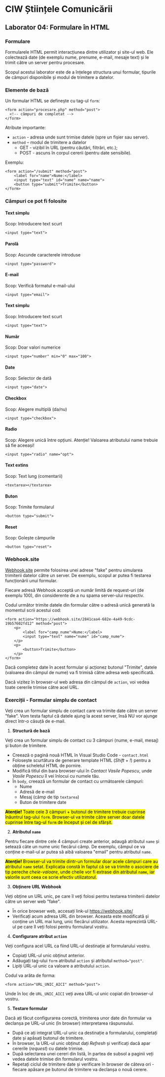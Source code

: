 # CIW Științele Comunicării

## Laborator 04: Formulare în HTML

### Formulare

Formularele HTML permit interacțiunea dintre utilizator și site-ul web. Ele colectează date (de exemplu nume, prenume, e-mail, mesaje text) și le trimit către un server pentru procesare.

Scopul acestui laborator este de a înțelege structura unui formular, tipurile de câmpuri disponibile și modul de trimitere a datelor.

### Elemente de bază

Un formular HTML se definește cu tag-ul `form`: 

```
<form action="procesare.php" method="post">
  <!-- câmpuri de completat -->
</form>
```

Atribute importante:
- `action` - adresa unde sunt trimise datele (spre un fișier sau server).
- `method` – modul de trimitere a datelor
    - GET - vizibil în URL (pentru căutări, filtrări, etc.);
	- POST - ascuns în corpul cererii (pentru date sensibile).

Exemplu:
```
<form action="/submit" method="post">
    <label for="name">Nume:</label>
    <input type="text" id="name" name="name">
    <button type="submit">Trimite</button>
</form>
```

### Câmpuri ce pot fi folosite

#### Text simplu

Scop: Introducere text scurt

```
<input type="text">
```

#### Parolă

Scop: Ascunde caracterele introduse

```
<input type="password">
```

#### E-mail

Scop: Verifică formatul e-mail-ului

```
<input type="email">
```

#### Text simplu

Scop: Introducere text scurt

```
<input type="text">
```

#### Număr

Scop: Doar valori numerice

```
<input type="number" min="0" max="100">
```

#### Date

Scop: Selector de dată

```
<input type="date">
```

#### Checkbox

Scop: Alegere multiplă (da/nu)

```
<input type="checkbox">
```

#### Radio

Scop: Alegere unică între opțiuni. Atenție! Valoarea atributului name trebuie să fie aceeași!

```
<input type="radio" name="opt">
```

#### Text extins

Scop: Text lung (comentarii)

```
<textarea></textarea>
```

#### Buton

Scop: Trimite formularul

```
<button type="submit">
```

#### Reset

Scop: Golește câmpurile

```
<button type="reset">
```

### Webhook.site

[Webhook.site](https://webhook.site) permite folosirea unei adrese "fake" pentru simularea trimiterii datelor către un server. De exemplu, scopul ar putea fi testarea funcționării unui formular.

Fiecare adresă Webhook acceptă un număr limită de request-uri (de exemplu 100), din considerente de a nu spama server-ului respectiv.

Codul următor trimite datele din formular către o adresă unică generată la momentul scrii acestui cod:
```
<form action="https://webhook.site/2841caa4-682e-4a49-9cdc-19b57602fd12" method="post">
    <p>
        <label for="camp_nume">Nume:</label>
        <input type="text" name="nume" id="camp_nume">
    </p>
    <p>
        <button>Trimite</button>
    </p>
</form>
```

Dacă completez date în acest formular și acționez butonul "Trimite", datele (valoarea din câmpul de nume) va fi trimisă către adresa web specificată.

Dacă vizitez în browser-ul web adresa din câmpul de `action`, voi vedea toate cererile trimise către acel URL.

### Exerciții - Formular simplu de contact

Veți crea un formular simplu de contact care va trimite date către un server "fake". Vom testa faptul că datele ajung la acest server, însă NU vor ajunge direct într-o căsuță de e-mail.

1) **Structură de bază**

Veți crea un formular simplu de contact cu 3 câmpuri (nume, e-mail, mesaj) și buton de trimitere.

- Creează o pagină nouă HTML în Visual Studio Code - `contact.html`
- Folosește scurtătura de generare template HTML (*Shift* + *!*) pentru a obține scheletul HTML de pornire.
- Modifică titlul din bara browser-ului în *Contact Vasile Popescu*, unde *Vasile Popescu* îl vei înlocui cu numele tău.
- În `body`, creează un formular de contact cu următoarele câmpuri:
    - Nume
    - Adresă de e-mail
    - Mesaj (câmp de tip `textarea`)
    - Buton de trimitere date

<mark>
    <b>Atenție!</b> Toate cele 3 câmpuri + butonul de trimitere trebuie cuprinse înăuntrul tag-ului <code>form</code>. Browser-ul va trimite către server doar datele cuprinse între tag-ul <code>form</code> de început și cel de sfârșit.
</mark>


2) **Atributul `name`**

Pentru fiecare dintre cele 4 câmpuri create anterior, adaugă atributul `name` și setează câte un nume unic fiecărui câmp. De exemplu, câmpul ce va conține e-mail-ul ar putea să aibă valoarea "email" pentru atributul `name`.

<mark>
    <b>Atenție!</b> Browser-ul va trimite dintr-un formular doar acele câmpuri care au atributul <code>name</code> setat. Explicația constă în faptul că se va trimite o asociere de tip pereche <i>cheie-valoare</i>, unde cheile vor fi extrase din atributul <code>name</code>, iar valorile sunt ceea ce scrie efectiv utilizatorul. 
</mark>


3) **Obținere URL Webhook**

Veți obține un URL unic, pe care îl veți folosi pentru testarea trimiterii datelor către un server web "fake".

- În orice browser web, accesați link-ul <a href="https://webhook.site/" target="_blank">https://webhook.site/</a>
- Verificați acum adresa URL din browser. Aceasta este modificată și conține un URL mai lung, unic fiecărui utilizator. Acesta reprezintă URL-ul pe care îl veți folosi pentru formularul vostru.


4) **Configurare atribut `action`**

Veți configura acel URL ca fiind URL-ul destinație al formularului vostru.

- Copiați URL-ul unic obținut anterior.
- Adăugați tag-ului `form` atributul `action` și atributul `method="post"`.
- Lipiți URL-ul unic ca valoare a atributului `action`.

Codul va arăta de forma:
```
<form action="URL_UNIC_AICI" method="post">
```
Unde în loc de `URL_UNIC_AICI` veți avea URL-ul unic copiat din browser-ul vostru.


5) **Testare formular**

Dacă ați făcut configurarea corectă, trimiterea unor date din formular va declanșa pe URL-ul unic (în browser) interpretarea răspunsului.

- După ce ați integrat URL-ul unic ca destinație a formularului, completați date și apăsați butonul de trimitere.
- În browser, la URL-ul unic obținut dați *Refresh* și verificați dacă apar cererile (*request*) cu datele trimise.
- După selectarea unei cereri din listă, în partea de subsol a paginii veți vedea datele trimise din formularul vostru.
- Repetați ciclul de trimitere date și verificare în browser de câteva ori - fiecare apăsare pe butonul de trimitere va declanșa o nouă cerere.
